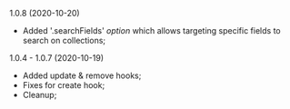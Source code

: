<a name="1.0.8"></a>
1.0.8 (2020-10-20)

- Added '.searchFields' _option_ which allows targeting specific fields to search on collections;

<a name="1.0.7"></a>
1.0.4 - 1.0.7 (2020-10-19)

- Added update & remove hooks;
- Fixes for create hook;
- Cleanup;
